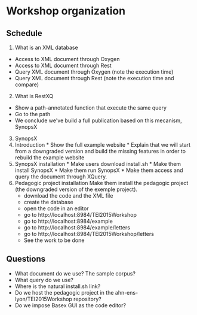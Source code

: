 # Workshop organization

## Schedule
1. What is an XML database
  * Access to XML document through Oxygen 
  * Access to XML document through Rest
  * Query XML document through Oxygen (note the execution time)
  * Query XML document through Rest (note the execution time and compare)

2. What is RestXQ
  * Show a path-annotated function that execute the same query
  * Go to the path
  * We conclude we've build a full publication based on this mecanism, SynopsX

3. SynopsX
  1. Introduction 
    * Show the full example website
    * Explain that we will start from a downgraded version and build the missing features in order to rebuild the example website
  2. SynopsX installation
    * Make users download install.sh
    * Make them install SynopsX
    * Make them run SynopsX
    * Make them access and query the document through XQuery.
  3. Pedagogic project installation
   Make them install the pedagogic project (the downgraded version of the exemple project). 
      * download the code and the XML file
      * create the database
      * open the code in an editor
      * go to http://localhost:8984/TEI2015Workshop
      * go to http://localhost:8984/example
      * go to http://localhost:8984/example/letters
      * go to http://localhost:8984/TEI2015Workshop/letters
      * See the work to be done


## Questions
  * What document do we use? The sample corpus?
  * What query do we use?
  * Where is the natural install.sh link?
  * Do we host the pedagogic project in the ahn-ens-lyon/TEI2015Workshop repository?
  * Do we impose Basex GUI as the code editor?
